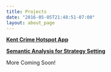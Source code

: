 ```yaml
---
title: Projects
date: "2016-05-05T21:48:51-07:00"
layout: about_page
---
```


[**Kent Crime Hotspot App**](/Hot/)

[**Semantic Analysis for Strategy Setting**](/Semantic/)

More Coming Soon!
